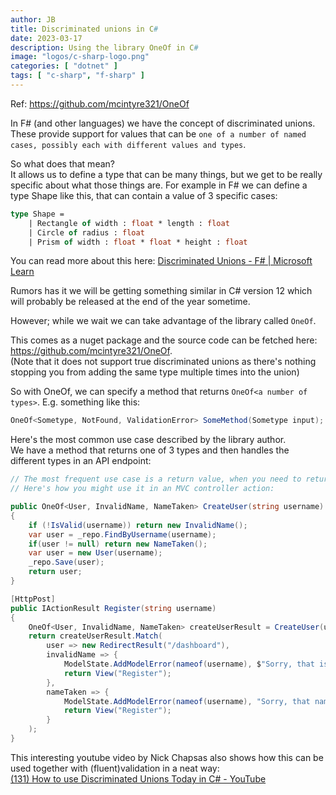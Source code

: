```yaml
---
author: JB
title: Discriminated unions in C#
date: 2023-03-17
description: Using the library OneOf in C#
image: "logos/c-sharp-logo.png"
categories: [ "dotnet" ]
tags: [ "c-sharp", "f-sharp" ]
---
```


Ref: https://github.com/mcintyre321/OneOf

In F# (and other languages) we have the concept of discriminated unions. These provide support for values that can be `one of a number of named cases, possibly each with different values and types`.

So what does that mean? \
 It allows us to define a type that can be many things, but we get to be really specific about what those things are.
For example in F# we can define a type Shape like this, that can contain a value of 3 specific cases:

```fs
type Shape = 
    | Rectangle of width : float * length : float
    | Circle of radius : float
    | Prism of width : float * float * height : float
```

You can read more about this here: [Discriminated Unions - F# | Microsoft Learn](https://learn.microsoft.com/en-us/dotnet/fsharp/language-reference/discriminated-unions)

Rumors has it we will be getting something similar in C# version 12 which will probably be released at the end of the year sometime.

However; while we wait we can take advantage of the library called `OneOf`. 

This comes as a nuget package and the source code can be fetched here: https://github.com/mcintyre321/OneOf. \
(Note that it does not support true discriminated unions as there's nothing stopping you from adding the same type multiple times into the union)

So with OneOf, we can specify a method that returns `OneOf<a number of types>`. E.g. something like this:

```cs
OneOf<Sometype, NotFound, ValidationError> SomeMethod(Sometype input);
```

Here's the most common use case described by the library author. \
We have a method that returns one of 3 types and then handles the different types in an API endpoint:

```cs
// The most frequent use case is a return value, when you need to return different results from a method.
// Here's how you might use it in an MVC controller action:

public OneOf<User, InvalidName, NameTaken> CreateUser(string username)
{
    if (!IsValid(username)) return new InvalidName();
    var user = _repo.FindByUsername(username);
    if(user != null) return new NameTaken();
    var user = new User(username);
    _repo.Save(user);
    return user;
}

[HttpPost]
public IActionResult Register(string username)
{
    OneOf<User, InvalidName, NameTaken> createUserResult = CreateUser(username);
    return createUserResult.Match(
        user => new RedirectResult("/dashboard"),
        invalidName => {
            ModelState.AddModelError(nameof(username), $"Sorry, that is not a valid username.");
            return View("Register");
        },
        nameTaken => {
            ModelState.AddModelError(nameof(username), "Sorry, that name is already in use.");
            return View("Register");
        }
    );
}
```

This interesting youtube video by Nick Chapsas also shows how this can be used together with (fluent)validation in a neat way: \
[(131) How to use Discriminated Unions Today in C# - YouTube](https://www.youtube.com/watch?v=7z-xjijYfcI)